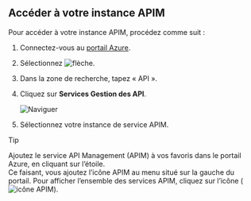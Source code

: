 ## <a name="navigate-to-your-apim-instance"></a>Accéder à votre instance APIM

Pour accéder à votre instance APIM, procédez comme suit :

1. Connectez-vous au [portail Azure](https://portal.azure.com). 
2. Sélectionnez ![flèche](./media/api-management-navigate-to-instance/arrow.png).
3. Dans la zone de recherche, tapez « API ».
4. Cliquez sur **Services Gestion des API**.

    ![Naviguer](./media/api-management-navigate-to-instance/navigate-to-api-management-services.png)

5. Sélectionnez votre instance de service APIM.

>[!TIP]
>Ajoutez le service API Management (APIM) à vos favoris dans le portail Azure, en cliquant sur l’étoile. <br/>Ce faisant, vous ajoutez l’icône APIM au menu situé sur la gauche du portail. Pour afficher l’ensemble des services APIM, cliquez sur l’icône (![icône APIM](./media/api-management-navigate-to-instance/apim-icon.png)).
 


